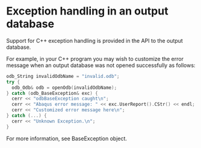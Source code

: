 # Exception handling in an output database

Support for C++ exception handling is provided in the API to the output database.

For example, in your C++ program you may wish to customize the error message when an output database was not opened successfully as follows:

```c++
odb_String invalidOdbName = "invalid.odb";
try {
  odb_Odb& odb = openOdb(invalidOdbName);
} catch (odb_BaseException& exc) {
  cerr << "odbBaseException caught\n";
  cerr << "Abaqus error message: " << exc.UserReport().CStr() << endl;
  cerr << "Customized error message here\n";
} catch (...) {
  cerr << "Unknown Exception.\n";
}
```

For more information, see BaseException object.
